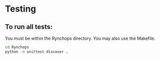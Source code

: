 # Testing
## To run all tests:
You must be within the Rynchops directory. You may also use the Makefile.
```bash
cd Rynchops
python -m unittest discover .
```
